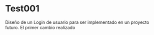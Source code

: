 # Test001
Diseño de un Login de usuario para ser implementado en un proyecto futuro.
El primer cambio realizado

